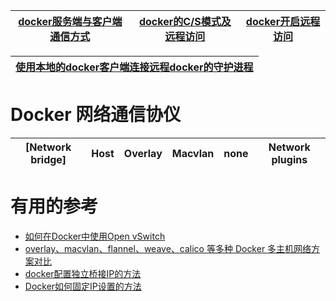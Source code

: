 
[docker服务端与客户端通信方式](https://blog.csdn.net/weixin_30883777/article/details/97155979)|[docker的C/S模式及远程访问](https://blog.csdn.net/sinat_35930259/article/details/79648963)|[docker开启远程访问](https://blog.csdn.net/lanwp5302/article/details/86620770)|
---|---|---|

[使用本地的docker客户端连接远程docker的守护进程](https://www.jianshu.com/p/2ad009ae95ad)|
---|


# Docker 网络通信协仪

[Network bridge]|Host|Overlay|Macvlan|none|Network plugins|
---|---|---|---|---|---|






# 有用的参考

* [如何在Docker中使用Open vSwitch](https://blog.csdn.net/weixin_34405925/article/details/90385904)
* [overlay、macvlan、flannel、weave、calico 等多种 Docker 多主机网络方案对比](http://www.bubuko.com/infodetail-2639743.html)
* [docker配置独立桥接IP的方法](https://www.jb51.net/article/104031.htm)
* [Docker如何固定IP设置的方法](https://www.jb51.net/article/118396.htm)

